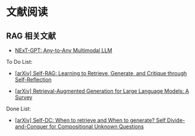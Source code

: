 # 文献阅读

## RAG 相关文献

- [NExT-GPT: Any-to-Any Multimodal LLM](./20240401-1400_NExT-GPT_Any-to-Any_Multimodal_LLM.md)

To Do List:

- [[arXiv] Self-RAG: Learning to Retrieve, Generate, and Critique through Self-Reflection](./20240304-0900_arxiv_selfrag_001.md)

- [[arXiv] Retrieval-Augmented Generation for Large Language Models: A Survey](./20240304-1020_arxiv_rag_survey_001.md)

Done List:

- [[arXiv] Self-DC: When to retrieve and When to generate? Self Divide-and-Conquer for Compositional Unknown Questions](./20240312-0834_arxiv_rag_selfdc_001.md)
